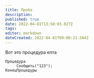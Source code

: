 ```yaml
---
title: Проба
description: 
published: true
date: 2022-04-01T13:50:03.827Z
tags: 
editor: markdown
dateCreated: 2022-04-01T09:00:21.584Z
---
```


Вот это процедура епта

```
Процедура
     Сообщить("123");
КонецПроцедуры
```